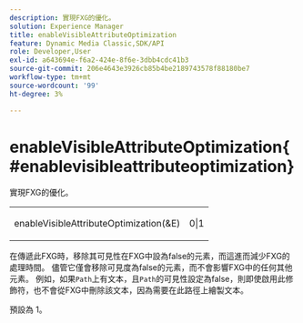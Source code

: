 ```yaml
---
description: 實現FXG的優化。
solution: Experience Manager
title: enableVisibleAttributeOptimization
feature: Dynamic Media Classic,SDK/API
role: Developer,User
exl-id: a643694e-f6a2-424e-8f6e-3dbb4cdc41b3
source-git-commit: 206e4643e3926cb85b4be2189743578f88180be7
workflow-type: tm+mt
source-wordcount: '99'
ht-degree: 3%

---
```


# enableVisibleAttributeOptimization{#enablevisibleattributeoptimization}

實現FXG的優化。

<table id="simpletable_FDE0D8786BC747AF87A336452500E695"> 
 <tr class="strow"> 
  <td class="stentry"> <p><span class="codeph"> enableVisibleAttributeOptimization(&amp;E)</span> </p> </td> 
  <td class="stentry"> <p>0|1 </p></td> 
 </tr> 
</table>

在傳遞此FXG時，移除其可見性在FXG中設為false的元素，而這進而減少FXG的處理時間。 儘管它僅會移除可見度為false的元素，而不會影響FXG中的任何其他元素。 例如，如果`Path`上有文本，且`Path`的可見性設定為false，則即使啟用此修飾符，也不會從FXG中刪除該文本，因為需要在此路徑上繪製文本。

預設為 1。
